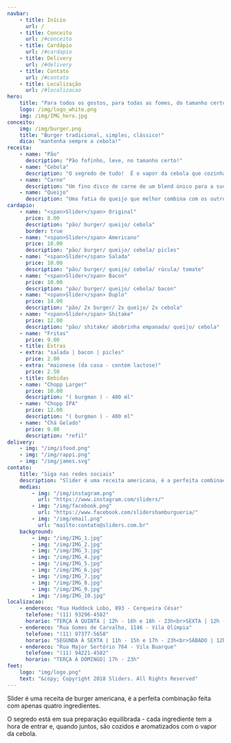 ```yaml
---
navbar:
    - title: Início
      url: /
    - title: Conceito
      url: /#conceito
    - title: Cardápio
      url: /#cardapio
    - title: Delivery
      url: /#delivery
    - title: Contato
      url: /#contato
    - title: Localização
      url: /#localizacao
hero:
    title: "Para todos os gostos, para todas as fomes, do tamanho certo."
    logo: /img/logo_white.png
    img: /img/IMG_hero.jpg
conceito: 
    img: /img/burger.png
    title: "Burger tradicional, simples, clássico!"
    dica: "mantenha sempre a cebola!"
receita: 
    - name: "Pão"
      description: "Pão fofinho, leve, no tamanho certo!"
    - name: "Cebola"
      description: "O segredo de tudo!  É o vapor da cebola que cozinha a carne na medida certa, derrete o queijo e aromatiza o pão!"
    - name: "Carne"
      description: "Um fino disco de carne de um blend único para a suculência perfeita."
    - name: "Queijo"
      description: "Uma fatia do queijo que melhor combina com os outros 3 ingredientes juntos!"
cardapio:
    - name: "<span>Slider</span> Original"
      price: 8.00
      description: "pão/ burger/ queijo/ cebola"
      border: true
    - name: "<span>Slider</span> Americano"
      price: 10.00
      description: "pão/ burger/ queijo/ cebola/ picles"
    - name: "<span>Slider</span> Salada"
      price: 10.00
      description: "pão/ burger/ queijo/ cebola/ rúcula/ tomate"
    - name: "<span>Slider</span> Bacon"
      price: 10.00
      description: "pão/ burger/ queijo/ cebola/ bacon"
    - name: "<span>Slider</span> Duplo"
      price: 14.00
      description: "pão/ 2x burger/ 2x queijo/ 2x cebola"
    - name: "<span>Slider</span> Shitake"
      price: 12.00
      description: "pão/ shitake/ abobrinha empanada/ queijo/ cebola"
    - name: "Fritas"
      price: 9.00
    - title: Extras
    - extra: "salada | bacon | picles"
      price: 2.00
    - extra: "maionese (da casa - contém lactose)"
      price: 2.50
    - title: Bebidas
    - name: "Chopp Larger"
      price: 10.00
      description: "( burgman ) - 400 ml"
    - name: "Chopp IPA"
      price: 12.00
      description: "( burgman ) - 400 ml"
    - name: "Chá Gelado"
      price: 9.00
      description: "refil"
delivery:
    - img: "/img/ifood.png" 
    - img: "/img/rappi.png" 
    - img: "/img/james.svg" 
contato:
    title: "Siga nas redes sociais"
    description: "Slider é uma receita americana, é a perfeita combinação feita com apenas quatro ingredientes."
    medias:
        - img: "/img/instagram.png"
          url: "https://www.instagram.com/sliders/"
        - img: "/img/facebook.png" 
          url: "https://www.facebook.com/slidershamburgueria/" 
        - img: "/img/email.png" 
          url: "mailto:contato@sliders.com.br" 
    background:
        - img: "/img/IMG_1.jpg"
        - img: "/img/IMG_2.jpg"
        - img: "/img/IMG_3.jpg"
        - img: "/img/IMG_4.jpg"
        - img: "/img/IMG_5.jpg"
        - img: "/img/IMG_6.jpg"
        - img: "/img/IMG_7.jpg"
        - img: "/img/IMG_8.jpg"
        - img: "/img/IMG_9.jpg"
        - img: "/img/IMG_10.jpg"
localizacao:
    - endereco: "Rua Haddock Lobo, 893 - Cerqueira César"
      telefone: "(11) 93296-4582"
      horario: "TERÇA À QUINTA | 12h - 16h e 18h - 23h<br>SEXTA | 12h - 16h e  18h - 00h<br> SÁBADO | 12h - 00h"
    - endereco: "Rua Gomes de Carvalho, 1146 - Vila Olímpia"
      telefone: "(11) 97377-5658"
      horario: "SEGUNDA À SEXTA | 11h - 15h e 17h - 23h<br>SÁBADO | 12h - 23h"
    - endereco: "Rua Major Sertório 764 - Vila Buarque"
      telefone: "(11) 94221-4582"
      horario: "TERÇA À DOMINGO| 17h - 23h"
feet:
    logo: "img/logo.png"
    text: "&copy; Copyright 2018 Sliders. All Rights Reserved"
---
```

Slider é uma receita de burger americana, é a perfeita combinação feita com apenas quatro ingredientes.
  
O segredo está em sua preparação equilibrada - cada ingrediente tem a hora de entrar e, quando juntos, são cozidos e aromatizados com o vapor da cebola.

